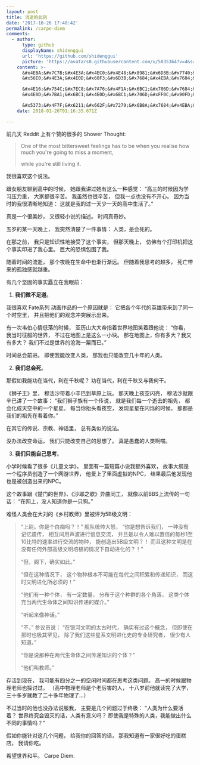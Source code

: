 ```yaml
---
layout: post
title: 消逝的此刻
date: '2017-10-26 17:48:42'
permalink: /carpe-diem
comments:
  - author:
      type: github
      displayName: shidenggui
      url: 'https://github.com/shidenggui'
      picture: 'https://avatars0.githubusercontent.com/u/5035364?v=4&s=73'
    content: >-
      &#x4EBA;&#x7C7B;&#x4E3A;&#x4EC0;&#x4E48;&#x8981;&#x6D3B;&#x7740;&#xFF1F;
      &#x56E0;&#x4E3A;&#x4E0D;&#x60F3;&#x6D3B;&#x7684;&#x4EBA;&#x7684;&#x57FA;&#x56E0;&#x65E9;&#x5C31;&#x6D88;&#x5931;&#x5728;&#x5386;&#x53F2;&#x957F;&#x6CB3;&#x4E2D;

      &#x4E16;&#x754C;&#x7EC8;&#x7A76;&#x4F1A;&#x6BC1;&#x706D;&#x7684;&#x8BDD;&#xFF0C;&#x4EBA;&#x7C7B;&#x6709;&#x610F;&#x4E49;&#x5417;&#xFF1F;
      &#x4E0D;&#x7BA1;&#x6BC1;&#x4E0D;&#x6BC1;&#x706D;&#xFF0C;&#x90FD;&#x6CA1;&#x4EC0;&#x4E48;&#x610F;&#x4E49;

      &#x5373;&#x4F7F;&#x6211;&#x662F;&#x7279;&#x6B8A;&#x7684;&#x4EBA;&#x7C7B;&#xFF0C;&#x6211;&#x80FD;&#x505A;&#x51FA;&#x4EC0;&#x4E48;&#x4E0D;&#x540C;&#x7684;&#x4E8B;&#x60C5;&#x5417;&#xFF1F;&#x6BCF;&#x4E2A;&#x4EBA;&#x90FD;&#x662F;&#x72EC;&#x4E00;&#x65E0;&#x4E8C;&#x7684;&#xFF0C;&#x4E5F;&#x90FD;&#x5728;&#x505A;&#x7740;&#x72EC;&#x4E00;&#x65E0;&#x4E8C;&#x7684;&#x4E8B;&#x60C5;
    date: 2018-01-26T01:16:35.671Z

---
```


前几天 Reddit 上有个赞的很多的
Shower Thought:

> One of the most bittersweet feelings has to be
> when you realise how much you're going to miss a moment,
>
> while you're still living it.

我很喜欢这个说法。

<!--MORE-->

跟女朋友聊到高中的时候，
她跟我讲过她有这么一种感觉：
“高三的时候因为学习压力重，
大家都很辛苦。
我虽然也很辛苦，
但我一点也没有不开心。
因为当时的我很清晰地知道：
这就是我的过一天少一天的高中生活了。”

真是一个很美妙，
又很轻小说的描述。
时间真奇妙。


五岁的某一天晚上，
我突然清楚了一件事情：
人类，是会死的。

在那之前，
我只是知识性地接受了这个事实，
但那天晚上，
仿佛有个打印机把这个事实印进了我心里。
巨大的恐惧包围了我。

随着时间的流逝，
那个夜晚在生命中也渐行渐远。
但随着我思考的越多，
死亡带来的孤独感就越重。

有几个坚固的事实矗立在我眼前：


1. **我们微不足道**。

我很喜欢 Fate系列 动画作品的一个原因就是：
它把各个年代的英雄带来到了同一个时空里，
并且把他们的观念冲突展示出来。

有一次韦伯心情低落的时候，
亚历山大大帝指着世界地图笑着跟他说：
“你看，我当时征服的世界，
不过在地图上是这么一小块。
那在地图上，你有多大？我又有多大？
我们不过是世界的沧海一粟而已。”

时间总会前进。
即使我能改变人类，
那我也只能改变几十年的人类。


2. **我们总会死**。

那假如我能功在当代，利在千秋呢？
功在当代，利在千秋又与我何干。

《狮子王》里，
穆法沙带着小辛巴到草原上玩。
那天晚上夜空闪亮，
穆法沙就跟辛巴讲了一个故事：
“我们狮子族有一个传说，
就是我们每一个逝去的祖先，
都会化成天空中的一个星星。
每当你抬头看夜空，
发现星星在闪烁的时候，
那都是我们的祖先在看着你。”

在其它的传说、宗教、神话里，
总有类似的说法。

没办法改变命运，
我们只能改变自己的思想了。
真是愚蠢的人类啊喵。


3. **我们只能自己思考**。

小学时候看了很多《儿童文学》。
里面有一篇短篇小说我额外喜欢，
故事大纲是一个程序员创造了一个网游世界，
他爱上了里面虚拟的NPC，
结果最后他发现他也是被创造出来的NPC。

这个故事跟《楚门的世界》、《沙耶之歌》异曲同工，
就像以前BBS上流传的一句话：
“在网上，没人知道你是一只狗。”

难怪人类会在大刘的《乡村教师》里被评为5B级文明：

> “上尉。你是个白痴吗？！”
> 舰队统帅大怒，
> “你是想告诉我们，
>  一种没有记忆遗传，
>  相互间用声波进行信息交流，
>  并且是以令人难以置信的每秒1至10比特的速率进行交流的物种，
>  能创造出5B级文明？！
>  而且这种文明是在没有任何外部高级文明培植的情况下自动进化的？！”
>
> “但，阁下，确实如此。”
>
> “但在这种情况下，
>  这个物种根本不可能在每代之间积累和传递知识，
>  而这时文明进化所必须的！”
>
> “他们有一种个体，
>  有一定数量，
>  分布于这个种群的各个角落，
>  这类个体充当两代生命体之间知识传递的媒介。”
>
> “听起来像神话。”
>  
> “不，”
> 参议员说：
> “在银河文明的太古时代，
>  确实有过这个概念，
>  但即使在那时也极其罕见，
>  除了我们这些星系文明进化史的专业研究者，
>  很少有人知道。”
>
> “你是说那种在两代生命体之间传递知识的个体？”
>
> “他们叫教师。”


存活到现在，
我可能有四分之一的空闲时间都在思考这类问题。
高一的时候跟物理老师也探讨过。
（高中物理老师是个老厉害的人，
十八岁前他就读完了大学，
三十多岁就教了二十多年物理了…）

不过当时的他也没办法说服我，
主要是几个问题过于终极：
“人类为什么要活着？
世界终究会毁灭的话，人类有意义吗？
即使我是特殊的人类，我能做出什么不同的事情吗？”

假如你能针对这几个问题，
给我你的回答的话，
那我知道有一家很好吃的蛋糕店，
我请你吃。

希望世界和平。
Carpe Diem.

